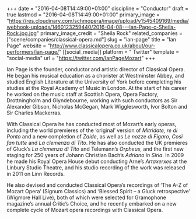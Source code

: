 +++
date = "2016-04-08T14:49:00+01:00"
discipline = "Conductor"
draft = true
lastmod = "2016-04-08T14:49:00+01:00"
primary_image = "https://res.cloudinary.com/schmopera/image/upload/v1545409169/media/webhook-uploads/1460123259440/2016-04-08---Ian-Page-c-Sheila-Rock.jpg.jpg"
primary_image_credit = "Sheila Rock"
related_companies = ["scene/companies/classical-opera.md"]
slug = "ian-page"
title = "Ian Page"
website = "http://www.classicalopera.co.uk/about/our-performers/ian-page/"
[[social_media]]
platform = " Twitter"
template = "social-media"
url = "https://twitter.com/IanPageMozart"
+++

Ian Page  is the founder, conductor and artistic director of Classical Opera. He began his musical education as a chorister at Westminster Abbey, and studied English Literature at the University of York before completing his studies at the Royal Academy of Music in London. At the start of his career he worked on the music staff at Scottish Opera, Opera Factory, Drottningholm and Glyndebourne, working with such conductors as Sir Alexander Gibson, Nicholas McGegan, Mark Wigglesworth, Ivor Bolton and Sir Charles Mackerras.

With Classical Opera he has conducted most of Mozart’s early operas, including the world premieres of the ‘original’ version of *Mitridate, re di Ponto* and a new completion of *Zaide*, as well as *Le nozze di Figaro*, *Così fan tutte* and *La clemenza di Tito*. He has also conducted the UK premieres of Gluck’s *La clemenza di Tito* and Telemann’s *Orpheus*, and the first new staging for 250 years of Johann Christian Bach’s *Adriano in Siria*. In 2009 he made his Royal Opera House debut conducting Arne’s *Artaxerxes* at the Linbury Studio Theatre, and his studio recording of the work was released in 2011 on Linn Records.

He also devised and conducted Classical Opera’s recordings of ‘The A-Z of Mozart Opera’ (Signum Classics) and ‘Blessed Spirit – a Gluck retrospective’ (Wigmore Hall Live), both of which were selected for Gramophone magazine’s annual Critic’s Choice, and he recently embarked on a new complete cycle of Mozart opera recordings with Classical Opera.

